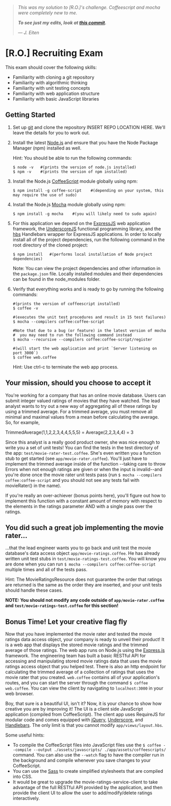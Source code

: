 > *This was my solution to \[R.O.\]'s challenge. Coffeescript and mocha were completely new to me.*
>
> ***To see just my edits, look at [this commit](https://github.com/joneit/eiten-2-coding-challenge/commit/bb1ab4c310773bad3e63f17c31f334162724bc70).***
>
> *&mdash; J. Eiten*

\[R.O.\] Recruiting Exam
======================

This exam should cover the following skills:

* Familiarity with cloning a git repository
* Familiarity with algorithmic thinking
* Familiarity with unit testing concepts
* Familiarity with web application structure
* Familiarity with basic JavaScript libraries

Getting Started
---------------

1.  Set up [git](http://help.github.com/) and clone the repository INSERT REPO LOCATION HERE. We'll leave the details
    for you to work out.

2.  Install the latest [Node.js](http://nodejs.org/) and ensure that you have the Node Package Manager (npm) installed
    as well.

    Hint: You should be able to run the following commands:

        $ node -v   #(prints the version of node.js installed)
        $ npm -v    #(prints the version of npm installed)

3.  Install the Node.js [CoffeeScript](http://coffeescript.org/) module globally using npm:

        $ npm install -g coffee-script    #(depending on your system, this may require the use of sudo)

4.  Install the Node.js [Mocha](http://mochajs.org/) module globally using npm:

        $ npm install -g mocha    #(you will likely need to sudo again)

5.  For this application we depend on the [ExpressJS](http://expressjs.com/) web application framework, the
    [UnderscoreJS](http://underscorejs.org/) functional programming library, and the
    [hbs](https://github.com/donpark/hbs) Handlebars wrapper for ExpressJS applications. In order to locally install all
    of the project dependencies, run the following command in the root directory of the cloned project:

        $ npm install   #(performs local installation of Node project dependencies)

    Note: You can view the project dependencies and other information in the `package.json` file. Locally installed
    modules and their dependencies can be found in the node_modules folder.

6.  Verify that everything works and is ready to go by running the following commands:

        #(prints the version of coffeescript installed)
        $ coffee -v

        #(executes the unit test procedures and result in 15 test failures)
        $ mocha --compilers coffee:coffee-script
        
        #Note that due to a bug (or feature) in the latest version of mocha
        #  you may need to run the following command instead
        $ mocha --recursive --compilers coffee:coffee-script/register

        #(will start the web application and print `Server listening on port 3000`)
        $ coffee web.coffee

      Hint: Use ctrl-c to terminate the web app process.

Your mission, should you choose to accept it
--------------------------------------------

You're working for a company that has an online movie database. Users can submit integer valued ratings of movies that
they have watched. The lead analyst wants to try out a new way of aggregating all of these ratings by using a trimmed
average. For a trimmed average, you must remove all minimal and maximal values from a mean before calculating the
average. So, for example,

TrimmedAverage(1,1,2,2,3,4,4,5,5,5) = Average(2,2,3,4,4) = 3

Since this analyst is a really good product owner, she was nice enough to write you a set of unit tests! You can find
the tests in the test directory of the app: `test/movie-rater-test.coffee`. She's even written you a function stub to
get started (see `app/movie-rater.coffee`). You'll just have to implement the trimmed average inside of the function
--taking care to throw Errors when not enough ratings are given or when the input is invalid--and you're done once the
movie rater unit tests pass (run `$ mocha --compilers coffee:coffee-script` and you should not see any tests fail
with movieRater() in the name).

If you're really an over-achiever (bonus points here), you'll figure out how to implement this function with a constant
amount of memory with respect to the elements in the ratings parameter AND with a single pass over the ratings.

You did such a great job implementing the movie rater...
--------------------------------------------------------

...that the lead engineer wants you to go back and unit test the movie database's data access object
`app/movie-ratings.coffee`. He has already written unit test stubs in `test/movie-ratings-test.coffee`. You will know you
are done when you can run `$ mocha --compilers coffee:coffee-script` multiple times and all of the tests pass.

Hint: The MovieRatingsResource does not guarantee the order that ratings are returned is the same as the order they
are inserted, and your unit tests should handle these cases.

**NOTE: You should not modify any code outside of `app/movie-rater.coffee` and `test/movie-ratings-test.coffee` for this
section!**

Bonus Time! Let your creative flag fly
--------------------------------------

Now that you have implemented the movie rater and tested the movie ratings data access object, your company is ready to
unveil their product! It is a web app that displays the stored movie ratings and the trimmed average of those ratings.
The web app runs on Node.js using the [Express.js](http://expressjs.com/) framework. The engineering team has built a
basic RESTful API for accessing and manipulating stored movie ratings data that uses the movie ratings access object
that you helped test. There is also an http endpoint for calculating the trimmed average of a collection of ratings that
uses the movie rater that you created. `web.coffee` contains all of your application's routes, and you can start the
server through the command `$ coffee web.coffee`. You can view the client by navigating to `localhost:3000` in
your web browser.

Boy, that sure is a beautiful UI, isn't it? Now, it is your chance to show how creative you are by improving it! The
UI is a client side JavaScript application (compiled from CoffeeScript). The client app uses RequireJS for modular code
and comes equipped with [jQuery](http://jquery.com/), [Underscore](http://underscorejs.org/), and
[Handlebars](http://handlebarsjs.com/). The only limit is that you cannot modify `app/views/layout.hbs`.

Some useful hints:

* To compile the CoffeeScript files into JavaScript files use the `$ coffee --compile --output ./assets/javascripts/ ./app/assets/coffeescripts/`
  command. You can also use the `--watch` flag to have the compiler run in the background and compile whenever you save
  changes to your CoffeeScript.
* You can use the [Sass](http://sass-lang.com/) to create simplified stylesheets that are compiled into CSS.
* It would be great to upgrade the movie-ratings-service-client to take advantage of the full RESTful API provided by
  the application, and then provide the client UI to allow the user to add/modify/delete ratings interactively.
